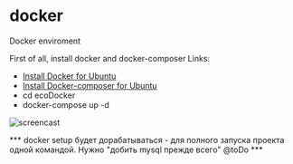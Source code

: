 # docker
Docker enviroment

First of all, install docker and docker-composer
Links:
*  [Install Docker for Ubuntu](https://docs.docker.com/engine/installation/linux/ubuntu/#os-requirements)
* [Install Docker-composer for Ubuntu](https://docs.docker.com/compose/install/)
* cd ecoDocker
* docker-compose up -d


![ screencast](https://www.dropbox.com/s/mylor98puazflhk/%D0%92%D1%8B%D0%B4%D0%B5%D0%BB%D0%B5%D0%BD%D0%B8%D0%B5_027.png?dl=0)

*** docker setup будет дорабатываться - для полного запуска проекта одной командой. Нужно "добить mysql прежде всего" @toDo ***
